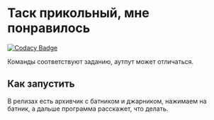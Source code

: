 # Таск прикольный, мне понравилось

[![Codacy Badge](https://api.codacy.com/project/badge/Grade/9ee395732de547d1b026b3c01c8af34d)](https://app.codacy.com/app/mayakplay/AwesomeTestTask?utm_source=github.com&utm_medium=referral&utm_content=mayakplay/AwesomeTestTask&utm_campaign=Badge_Grade_Dashboard)

Команды соответствуют заданию, аутпут может отличаться.

## Как запустить
В релизах есть архивчик с батником и джарником, нажимаем на батник, а дальше программа расскажет, что делать.
